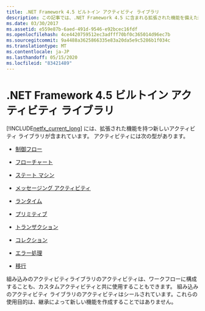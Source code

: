 ```yaml
---
title: .NET Framework 4.5 ビルトイン アクティビティ ライブラリ
description: この記事では、.NET Framework 4.5 に含まれる拡張された機能を備えた新しいアクティビティライブラリについて説明します。
ms.date: 03/30/2017
ms.assetid: e559e87b-6aed-491d-9546-e92bcec16fdf
ms.openlocfilehash: 4ce4420759512ec3adfff70bf0c365014d96ec7b
ms.sourcegitcommit: 9a4488a3625866335e83a20da5e9c5286b1f034c
ms.translationtype: MT
ms.contentlocale: ja-JP
ms.lasthandoff: 05/15/2020
ms.locfileid: "83421489"
---
```

# <a name="net-framework-45-built-in-activity-library"></a>.NET Framework 4.5 ビルトイン アクティビティ ライブラリ

[!INCLUDE[netfx_current_long](../../../includes/netfx-current-long-md.md)] には、拡張された機能を持つ新しいアクティビティ ライブラリが含まれています。 アクティビティには次の型があります。

- [制御フロー](control-flow-activities-in-wf.md)

- [フローチャート](flowchart-activities-in-wf.md)

- [ステート マシン](state-machine-activities-in-wf.md)

- [メッセージング アクティビティ](../wcf/feature-details/messaging-activities.md)

- [ランタイム](runtime-activities-in-wf.md)

- [プリミティブ](primitives-activities-in-wf.md)

- [トランザクション](transaction-activities-in-wf.md)

- [コレクション](collection-activities-in-wf.md)

- [エラー処理](error-handling-activities-in-wf.md)

- [移行](migration-activity-in-wf.md)

組み込みのアクティビティライブラリのアクティビティは、ワークフローに構成することも、カスタムアクティビティと共に使用することもできます。 組み込みのアクティビティ ライブラリのアクティビティはシールされています。これらの使用目的は、継承によって新しい機能を作成することではありません。
